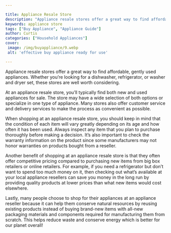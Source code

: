 ```yaml
---

title: Appliance Resale Store
description: "Appliance resale stores offer a great way to find affordable, gently used appliances. Whether you’re looking for a dishwasher, ref...you wont regret reading on"
keywords: appliance store
tags: ["Buy Appliance", "Appliance Guide"]
author: Curtis
categories: ["Household Appliances"]
cover: 
 image: /img/buyappliance/9.webp
 alt: 'effective buy appliance ready for use'

---
```


Appliance resale stores offer a great way to find affordable, gently used appliances. Whether you’re looking for a dishwasher, refrigerator, or washer and dryer set, these stores are well worth considering.

At an appliance resale store, you’ll typically find both new and used appliances for sale. The store may have a wide selection of both options or specialize in one type of appliance. Many stores also offer customer service and delivery services to make the process as convenient as possible.

When shopping at an appliance resale store, you should keep in mind that the condition of each item will vary greatly depending on its age and how often it has been used. Always inspect any item that you plan to purchase thoroughly before making a decision. It’s also important to check the warranty information on the product since some manufacturers may not honor warranties on products bought from a reseller. 

Another benefit of shopping at an appliance resale store is that they often offer competitive pricing compared to purchasing new items from big box retailers or online retailers. For example, if you need a refrigerator but don’t want to spend too much money on it, then checking out what’s available at your local appliance resellers can save you money in the long run by providing quality products at lower prices than what new items would cost elsewhere. 

Lastly, many people choose to shop for their appliances at an appliance reseller because it can help them conserve natural resources by reusing existing products instead of buying brand-new items with all-new packaging materials and components required for manufacturing them from scratch. This helps reduce waste and conserve energy which is better for our planet overall!
